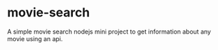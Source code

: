 # movie-search

A simple movie search nodejs mini project to get information about any movie using an api.
